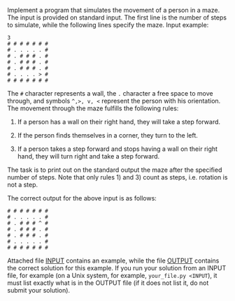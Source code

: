 Implement a program that simulates the movement of a person in a maze. The input is provided on standard input. The first line is the number of steps to simulate, while the following lines specify the maze. Input example:

```
3
# # # # # # #
# . . . . . #
# . # # # . #
# . # # # . #
# . # # # . #
# . . . . > #
# # # # # # #
```

The `#` character represents a wall, the `.` character a free space to move through, and symbols `^,>, v, <` represent the person with his orientation. The movement through the maze fulfills the following rules:

1.  If a person has a wall on their right hand, they will take a step forward.
    
2.  If the person finds themselves in a corner, they turn to the left.
    
3.  If a person takes a step forward and stops having a wall on their right hand, they will turn right and take a step forward.
    

The task is to print out on the standard output the maze after the specified number of steps. Note that only rules 1) and 3) count as steps, i.e. rotation is not a step.

The correct output for the above input is as follows:

```
# # # # # # #
# . . . . . #
# . # # # ^ #
# . # # # . #
# . # # # . #
# . . . . . #
# # # # # # #
```

Attached file [INPUT](https://recodex.mff.cuni.cz/api/v1/uploaded-files/0a79a446-71ce-11e9-b0fd-00505601122b/download) contains an example, while the file [OUTPUT](https://recodex.mff.cuni.cz/api/v1/uploaded-files/0a79a9a0-71ce-11e9-b0fd-00505601122b/download) contains the correct solution for this example. If you run your solution from an INPUT file, for example (on a Unix system, for example, `your_file.py <INPUT`), it must list exactly what is in the OUTPUT file (if it does not list it, do not submit your solution).